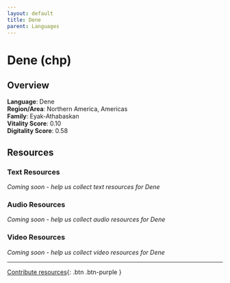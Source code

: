 ```yaml
---
layout: default
title: Dene
parent: Languages
---
```


# Dene (chp)

## Overview

**Language**: Dene  
**Region/Area**: Northern America, Americas  
**Family**: Eyak-Athabaskan  
**Vitality Score**: 0.10  
**Digitality Score**: 0.58  

## Resources

### Text Resources
*Coming soon - help us collect text resources for Dene*

### Audio Resources
*Coming soon - help us collect audio resources for Dene*

### Video Resources
*Coming soon - help us collect video resources for Dene*

---

[Contribute resources](https://fairtrain.github.io/){: .btn .btn-purple }
